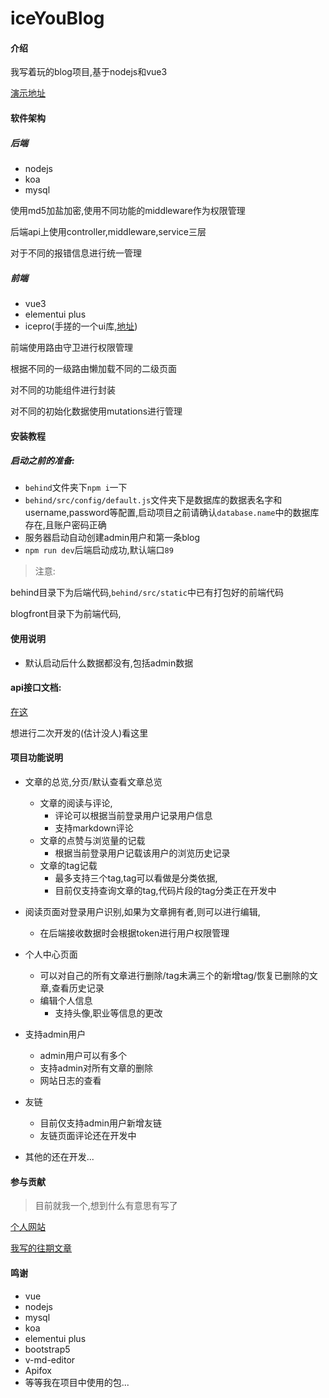 # iceYouBlog

#### 介绍
我写着玩的blog项目,基于nodejs和vue3

[演示地址](http://blog.icestone.top/#/)

#### 软件架构

##### 后端

- nodejs
- koa
- mysql

使用md5加盐加密,使用不同功能的middleware作为权限管理

后端api上使用controller,middleware,service三层

对于不同的报错信息进行统一管理

##### 前端

- vue3
- elementui plus
- icepro(手搓的一个ui库,[地址](http://icepro.icestone.work/doc/button))

前端使用路由守卫进行权限管理

根据不同的一级路由懒加载不同的二级页面

对不同的功能组件进行封装

对不同的初始化数据使用mutations进行管理

#### 安装教程

##### 启动之前的准备:

- `behind`文件夹下`npm i`一下
- `behind/src/config/default.js`文件夹下是数据库的数据表名字和username,password等配置,启动项目之前请确认`database.name`中的数据库存在,且账户密码正确
- 服务器启动自动创建admin用户和第一条blog
- `npm run dev`后端启动成功,默认端口`89`

> 注意:

behind目录下为后端代码,`behind/src/static`中已有打包好的前端代码

blogfront目录下为前端代码,



#### 使用说明

- 默认启动后什么数据都没有,包括admin数据

#### api接口文档:

[在这](https://www.apifox.cn/apidoc/shared-156d6b82-1b42-4afd-9865-ac976cad0026)

想进行二次开发的(估计没人)看这里

#### 项目功能说明

- 文章的总览,分页/默认查看文章总览
  - 文章的阅读与评论,
    - 评论可以根据当前登录用户记录用户信息
    - 支持markdown评论
  - 文章的点赞与浏览量的记载
    - 根据当前登录用户记载该用户的浏览历史记录
  - 文章的tag记载
    - 最多支持三个tag,tag可以看做是分类依据,
    - 目前仅支持查询文章的tag,代码片段的tag分类正在开发中
- 阅读页面对登录用户识别,如果为文章拥有者,则可以进行编辑,
  - 在后端接收数据时会根据token进行用户权限管理
- 个人中心页面
  - 可以对自己的所有文章进行删除/tag未满三个的新增tag/恢复已删除的文章,查看历史记录
  - 编辑个人信息
    - 支持头像,职业等信息的更改
- 支持admin用户
  - admin用户可以有多个
  - 支持admin对所有文章的删除
  - 网站日志的查看
- 友链
  - 目前仅支持admin用户新增友链
  - 友链页面评论还在开发中





- 其他的还在开发...

#### 参与贡献

> 目前就我一个,想到什么有意思有写了

[个人网站](http://blog.icestone.top/#/)

[我写的往期文章](https://blog.csdn.net/ice_stone_kai?spm=1000.2115.3001.5113)

#### 鸣谢

- vue
- nodejs
- mysql
- koa
- elementui plus
- bootstrap5
- v-md-editor
- Apifox
- 等等我在项目中使用的包...
